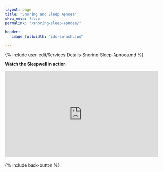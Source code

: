```yaml
---
layout: page
title: "Snoring and Sleep Apnoea"
show_meta: false
permalink: "/snoring-sleep-apnoea/"

header:
   image_fullwidth: "ids-splash.jpg"

---
```

{% include user-edit/Services-Details-Snoring-Sleep-Apnoea.md %}

**Watch the Sleepwell in action**
<style>.embed-container { position: relative; padding-bottom: 56.25%; height: 0; overflow: hidden; max-width: 100%; } .embed-container iframe, .embed-container object, .embed-container embed { position: absolute; top: 0; left: 0; width: 100%; height: 100%; }</style><div class='embed-container'><iframe src='https://www.youtube.com/embed/QswMAHMYggE?showinfo=0&iv_load_policy=3&controls=0&modestbranding=1&rel=0' frameborder='0' allowfullscreen></iframe></div>  
<br/>
{% include back-button %}

